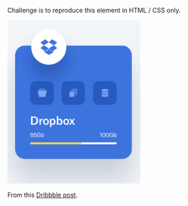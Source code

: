 Challenge is to reproduce this element in HTML / CSS only.

<img src="images/final.png" alt="" width="300">

From this [Dribbble post](https://dribbble.com/shots/6794395-Storages-Management-App).
